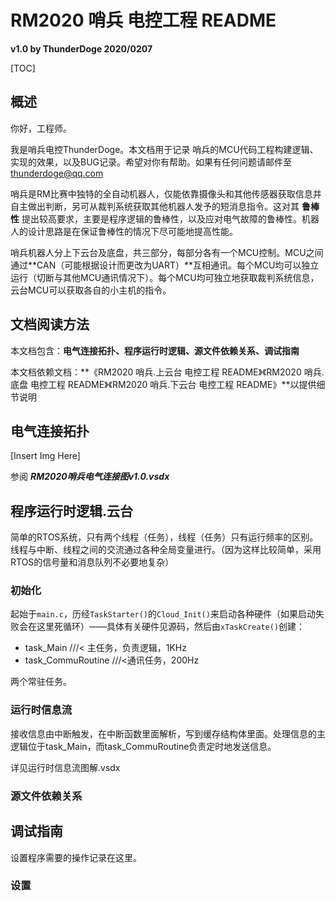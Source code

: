 # RM2020 哨兵 电控工程 README

**v1.0 by ThunderDoge 2020/0207**

[TOC]



## 概述

你好，工程师。

我是哨兵电控ThunderDoge。本文档用于记录 哨兵的MCU代码工程构建逻辑、实现的效果，以及BUG记录。希望对你有帮助。如果有任何问题请邮件至 thunderdoge@qq.com

哨兵是RM比赛中独特的全自动机器人，仅能依靠摄像头和其他传感器获取信息并自主做出判断，另可从裁判系统获取其他机器人发予的短消息指令。这对其 **鲁棒性** 提出较高要求，主要是程序逻辑的鲁棒性，以及应对电气故障的鲁棒性。机器人的设计思路是在保证鲁棒性的情况下尽可能地提高性能。

哨兵机器人分上下云台及底盘，共三部分，每部分各有一个MCU控制。MCU之间通过**CAN（可能根据设计而更改为UART）**互相通讯。每个MCU均可以独立运行（切断与其他MCU通讯情况下）。每个MCU均可独立地获取裁判系统信息，云台MCU可以获取各自的小主机的指令。

## 文档阅读方法

本文档包含：**电气连接拓扑、程序运行时逻辑、源文件依赖关系、调试指南**

本文档依赖文档：**《RM2020 哨兵.上云台 电控工程 README》《RM2020 哨兵.底盘 电控工程 README》《RM2020 哨兵.下云台 电控工程 README》**以提供细节说明

## 电气连接拓扑

[Insert Img Here]

参阅 ***RM2020哨兵电气连接图v1.0.vsdx***

## 程序运行时逻辑.云台

简单的RTOS系统，只有两个线程（任务），线程（任务）只有运行频率的区别。线程与中断、线程之间的交流通过各种全局变量进行。（因为这样比较简单，采用RTOS的信号量和消息队列不必要地复杂）

### 初始化

起始于`main.c`，历经`TaskStarter()`的`Cloud_Init()`来启动各种硬件（如果启动失败会在这里死循环）——具体有关硬件见源码，然后由`xTaskCreate()`创建：

- task_Main	///< 主任务，负责逻辑，1KHz
- task_CommuRoutine	///<通讯任务，200Hz

两个常驻任务。

### 运行时信息流

接收信息由中断触发，在中断函数里面解析，写到缓存结构体里面。处理信息的主逻辑位于task_Main，而task_CommuRoutine负责定时地发送信息。

详见运行时信息流图解.vsdx

### 源文件依赖关系

## 调试指南

设置程序需要的操作记录在这里。

### 设置










